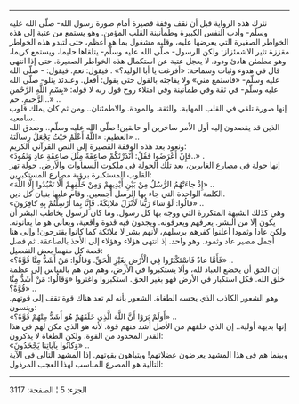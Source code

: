 ------------------------------------------------------------------------

نترك هذه الرواية قبل أن نقف وقفة قصيرة أمام صورة رسول الله- صلّى الله
عليه وسلّم- وأدب النفس الكبيرة وطمأنينة القلب المؤمن. وهو يستمع من عتبة
إلى هذه الخواطر الصغيرة التي يعرضها عليه، وقلبه مشغول بما هو أعظم، حتى
لتبدو هذه الخواطر مقززة تثير الاشمئزاز: ولكن الرسول- صلّى الله عليه وسلّم-
يتلقاها حليما، ويستمع كريما، وهو مطمئن هادئ ودود. لا يعجل عتبة عن
استكمال هذه الخواطر الصغيرة. حتى إذا انتهى قال في هدوء وثبات وسماحة:
«أفرغت يا أبا الوليد؟» . فيقول: نعم. فيقول: - صلّى الله عليه وسلّم-
«فاستمع مني» ولا يفاجئه بالقول حتى يقول: أفعل. وعندئذ يتلو- صلّى الله
عليه وسلّم- في ثقة وفي طمأنينة وفي امتلاء روح قول ربه لا قوله: «بِسْمِ اللَّهِ
الرَّحْمنِ الرَّحِيمِ. حم..» ..  
إنها صورة تلقي في القلب المهابة. والثقة. والمودة. والاطمئنان.. ومن ثم
كان يملك قلوب سامعيه..  
الذين قد يقصدون إليه أول الأمر ساخرين أو حانقين! صلّى الله عليه وسلّم..
وصدق الله العظيم: «اللَّهُ أَعْلَمُ حَيْثُ يَجْعَلُ رِسالَتَهُ» ..  
ونعود بعد هذه الوقفة القصيرة إلى النص القرآني الكريم:  
«فَإِنْ أَعْرَضُوا فَقُلْ: أَنْذَرْتُكُمْ صاعِقَةً مِثْلَ صاعِقَةِ عادٍ وَثَمُودَ..» .  
إنها جولة في مصارع الغابرين، بعد تلك الجولة في ملكوت السماوات والأرض.
جولة تهز القلوب المستكبرة برؤية مصارع المستكبرين:  
«إِذْ جاءَتْهُمُ الرُّسُلُ مِنْ بَيْنِ أَيْدِيهِمْ وَمِنْ خَلْفِهِمْ أَلَّا تَعْبُدُوا إِلَّا اللَّهَ» ..  
الكلمة الواحدة التي جاء بها الرسل أجمعين. وقام عليها بنيان كل دين.  
«قالُوا: لَوْ شاءَ رَبُّنا لَأَنْزَلَ مَلائِكَةً. فَإِنَّا بِما أُرْسِلْتُمْ بِهِ كافِرُونَ» ..  
وهي كذلك الشبهة المتكررة التي ووجه بها كل رسول. وما كان لرسول يخاطب
البشر أن يكون إلا من البشر. يعرفهم ويعرفونه. ويجدون فيه قدوة واقعية،
ويعاني هو ما يعانونه. ولكن عادا وثمودا أعلنوا كفرهم برسلهم، لأنهم بشر لا
ملائكة كما كانوا يقترحون! وإلى هنا أجمل مصير عاد وثمود. وهو واحد. إذ
انتهى هؤلاء وهؤلاء إلى الأخذ بالصاعقة. ثم فصل قصة كل منهما بعض
التفصيل:  
«فَأَمَّا عادٌ فَاسْتَكْبَرُوا فِي الْأَرْضِ بِغَيْرِ الْحَقِّ. وَقالُوا: مَنْ أَشَدُّ مِنَّا قُوَّةً؟» ..  
إن الحق أن يخضع العباد لله، وألا يستكبروا في الأرض، وهم من هم بالقياس
إلى عظمة خلق الله. فكل استكبار في الأرض فهو بغير الحق. استكبروا واغتروا
«وَقالُوا: مَنْ أَشَدُّ مِنَّا قُوَّةً؟» ..  
وهو الشعور الكاذب الذي يحسه الطغاة. الشعور بأنه لم تعد هناك قوة تقف إلى
قوتهم. وينسون:  
«أَوَلَمْ يَرَوْا أَنَّ اللَّهَ الَّذِي خَلَقَهُمْ هُوَ أَشَدُّ مِنْهُمْ قُوَّةً؟» ..  
إنها بديهة أولية.. إن الذي خلقهم من الأصل أشد منهم قوة. لأنه هو الذي مكن
لهم في هذا القدر المحدود من القوة. ولكن الطغاة لا يذكرون:  
«وَكانُوا بِآياتِنا يَجْحَدُونَ» ..  
وبينما هم في هذا المشهد يعرضون عضلاتهم! ويتباهون بقوتهم. إذا المشهد
التالي في الآية التالية هو المصرع المناسب لهذا العجب المرذول:

------------------------------------------------------------------------

الجزء: 5 ¦ الصفحة: 3117
